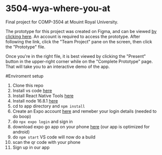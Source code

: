 # 3504-wya-where-you-at
Final project for COMP-3504 at Mouint Royal University.

The prototype for this project was created on Figma, and can be viewed [by clicking here](https://www.figma.com/team_invite/redeem/GrFnucmnJA1AkHGxeZ3AmZ).
An account is required to access the prototype. After following the link, click the "Team Project" pane on the screen, then click the "Prototype" file. 

Once you're in the right file, it is best viewed by clicking the "Present" button in the upper-right corner while on the "Complete Prototype" page. That will take you to an interactive demo of the app.

#Enviroment setup
1. Clone this repo
2. Install vs code [here](https://code.visualstudio.com/)
3. Install React Native Tools [here](https://marketplace.visualstudio.com/items?itemName=msjsdiag.vscode-react-native)
4. Install node 16.8.1 [here](https://nodejs.org/en/blog/release/v16.18.1/)
5. cd to app directory and `npm install`
6. Create an Expo account [here](https://expo.dev/signup) and remeber your login details (needed to do boop)
7. do `npx expo login` and sign in
8. download expo go app on your phone [here](https://expo.dev/client) (our app is optimized for android) 
9. do `npm start` VS code will now do a build
10. scan the qr code with your phone
11. Sign up in our app





